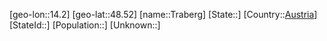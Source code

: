 ﻿---
location: [48.52,14.2]
type: City
tags:
- geo/City


SpocWebEntityId: 34940
isDeleted: false
confidential: public

---
[geo-lon::14.2]
[geo-lat::48.52]
[name::Traberg]
[State::]
[Country::[Austria](geo/Continent/Europe/Austria.md)]
[StateId::]
[Population::]
[Unknown::]

